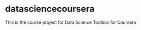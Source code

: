 datasciencecoursera
===================

This is the course project for Data Science Toolbox for Coursera
